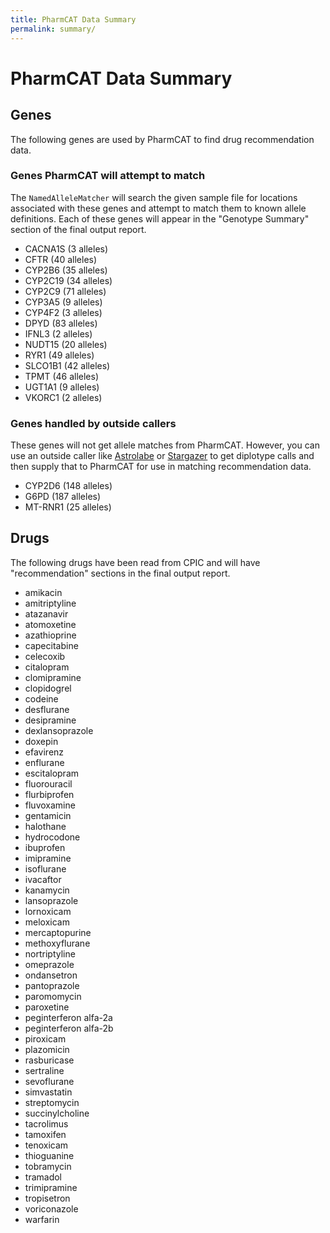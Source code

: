 ```yaml
---
title: PharmCAT Data Summary
permalink: summary/
---
```


# PharmCAT Data Summary

## Genes

The following genes are used by PharmCAT to find drug recommendation data.

### Genes PharmCAT will attempt to match

The `NamedAlleleMatcher` will search the given sample file for locations associated with these genes and attempt to match them to known allele definitions. Each of these genes will appear in the "Genotype Summary" section of the final output report.

- CACNA1S (3 alleles)
- CFTR (40 alleles)
- CYP2B6 (35 alleles)
- CYP2C19 (34 alleles)
- CYP2C9 (71 alleles)
- CYP3A5 (9 alleles)
- CYP4F2 (3 alleles)
- DPYD (83 alleles)
- IFNL3 (2 alleles)
- NUDT15 (20 alleles)
- RYR1 (49 alleles)
- SLCO1B1 (42 alleles)
- TPMT (46 alleles)
- UGT1A1 (9 alleles)
- VKORC1 (2 alleles)

### Genes handled by outside callers

These genes will not get allele matches from PharmCAT. However, you can use an outside caller like [Astrolabe](https://www.childrensmercy.org/childrens-mercy-research-institute/research-areas/genomic-medicine-center/data-and-software-resources/) or [Stargazer](https://stargazer.gs.washington.edu/stargazerweb/index.html) to get diplotype calls and then supply that to PharmCAT for use in matching recommendation data.

- CYP2D6 (148 alleles)
- G6PD (187 alleles)
- MT-RNR1 (25 alleles)


## Drugs

The following drugs have been read from CPIC and will have "recommendation" sections in the final output report.

- amikacin
- amitriptyline
- atazanavir
- atomoxetine
- azathioprine
- capecitabine
- celecoxib
- citalopram
- clomipramine
- clopidogrel
- codeine
- desflurane
- desipramine
- dexlansoprazole
- doxepin
- efavirenz
- enflurane
- escitalopram
- fluorouracil
- flurbiprofen
- fluvoxamine
- gentamicin
- halothane
- hydrocodone
- ibuprofen
- imipramine
- isoflurane
- ivacaftor
- kanamycin
- lansoprazole
- lornoxicam
- meloxicam
- mercaptopurine
- methoxyflurane
- nortriptyline
- omeprazole
- ondansetron
- pantoprazole
- paromomycin
- paroxetine
- peginterferon alfa-2a
- peginterferon alfa-2b
- piroxicam
- plazomicin
- rasburicase
- sertraline
- sevoflurane
- simvastatin
- streptomycin
- succinylcholine
- tacrolimus
- tamoxifen
- tenoxicam
- thioguanine
- tobramycin
- tramadol
- trimipramine
- tropisetron
- voriconazole
- warfarin
